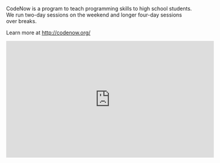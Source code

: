 CodeNow is a program to teach programming skills to high school students. We run two-day sessions on the weekend and longer four-day sessions over breaks.

Learn more at http://codenow.org/

<iframe width="560" height="315" src="http://www.youtube-nocookie.com/embed/XZ6L0qOVm3Q?rel=0&amp;hd=1" frameborder="0" allowfullscreen></iframe>